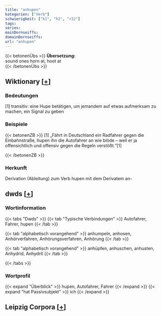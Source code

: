 ```yaml
---
title: "anhupen"
kategorien: ["Verb"]
schwierigkeit: ["k1", "h2", "r22"]
tags:
series:
mainDornseiffs:
domainDornseiffs:
url: "anhupen"
---
```


{{< betonenÜbs >}}
**Übersetzung:**  
sound ones horn at, hoot at  
{{< /betonenÜbs >}}

## Wiktionary [[+](https://de.wiktionary.org/wiki/anhupen)]

### Bedeutungen
[1] transitiv: eine Hupe betätigen, um jemandem auf etwas aufmerksam zu machen, ein Signal zu geben  

### Beispiele
{{< betonenZB >}}
[1] „Fährt in Deutschland ein Radfahrer gegen die Einbahnstraße, hupen ihn die Autofahrer an wie blöde – weil er ja offensichtlich und offensiv gegen die Regeln verstößt.“[1]  

{{< /betonenZB >}}
### Herkunft
Derivation (Ableitung) zum Verb hupen mit dem Derivatem an-  



## dwds [[+](https://www.dwds.de/wb/anhupen)]

### Wortinformation
{{< tabs "Dwds" >}}
{{< tab "Typische Verbindungen" >}}
Autofahrer, Fahrer, hupen
{{< /tab >}}

{{< tab "alphabetisch vorangehend" >}}
anhumpeln, anhosen, Anhörverfahren, Anhörungsverfahren, Anhörung
{{< /tab >}}

{{< tab "alphabetisch vorangehend" >}}
anhüpfen, anhuschen, anhusten, Anhydrid, Anhydrit
{{< /tab >}}

{{< /tabs >}}

### Wortprofil
{{< expand "Überblick" >}} hupen, Autofahrer, Fahrer {{< /expand >}}
{{< expand "hat Passivsubjekt" >}} ich {{< /expand >}}

## Leipzig Corpora [[+](https://corpora.uni-leipzig.de/en/res?word=anhupen&corpusId=deu_newscrawl-public_2018)]

